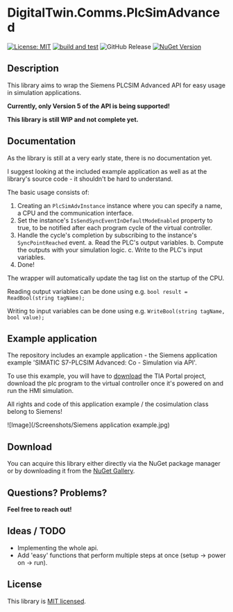 # DigitalTwin.Comms.PlcSimAdvanced
[![License: MIT](https://img.shields.io/badge/License-MIT-yellow.svg)](https://opensource.org/licenses/MIT) [![build and test](https://github.com/philipp2604/DigitalTwin-Comms-PlcSimAdvanced/actions/workflows/build-and-test.yml/badge.svg)](https://github.com/philipp2604/DigitalTwin-Comms-PlcSimAdvanced/actions/workflows/build-and-test.yml) ![GitHub Release](https://img.shields.io/github/v/release/philipp2604/DigitalTwin-Comms-PlcSimAdvanced) [![NuGet Version](https://img.shields.io/nuget/v/philipp2604.DigitalTwin.Comms.PlcSimAdvanced)](https://www.nuget.org/packages/philipp2604.DigitalTwin.Comms.PlcSimAdvanced/)




## Description 
This library aims to wrap the Siemens PLCSIM Advanced API for easy usage in simulation applications.

**Currently, only Version 5 of the API is being supported!**

**This library is still WIP and not complete yet.**

## Documentation
As the library is still at a very early state, there is no documentation yet.

I suggest looking at the included example application as well as at the library's source code - it shouldn't be hard to understand.

The basic usage consists of:

1. Creating an `PlcSimAdvInstance` instance where you can specify a name, a CPU and the communication interface.
2. Set the instance's `IsSendSyncEventInDefaultModeEnabled` property to true, to be notified after each program cycle of the virtual controller.
3. Handle the cycle's completion by subscribing to the instance's `SyncPointReached` event.
    a. Read the PLC's output variables.
    b. Compute the outputs with your simulation logic.
    c. Write to the PLC's input variables.
4. Done!

The wrapper will automatically update the tag list on the startup of the CPU.

Reading output variables can be done using e.g. `bool result = ReadBool(string tagName);`

Writing to input variables can be done using e.g. `WriteBool(string tagName, bool value);`

## Example application
The repository includes an example application - the Siemens application example 'SIMATIC S7-PLCSIM Advanced: Co - Simulation via API'.

To use this example, you will have to [download](https://support.industry.siemens.com/cs/document/109739660/simatic-s7%E2%80%91plcsim-advanced-co%E2%80%91simulation-via-api) the TIA Portal project, download the plc program to the virtual controller once it's powered on and run the HMI simulation.

All rights and code of this application example / the cosimulation class belong to Siemens!

![Image](/Screenshots/Siemens application example.jpg)

## Download
You can acquire this library either directly via the NuGet package manager or by downloading it from the [NuGet Gallery](https://www.nuget.org/packages/philipp2604.DigitalTwin.Comms.PlcSimAdvanced/).

## Questions? Problems?
**Feel free to reach out!**

## Ideas / TODO
* Implementing the whole api.
* Add 'easy' functions that perform multiple steps at once (setup -> power on -> run).

## License
This library is [MIT licensed](./LICENSE.txt).